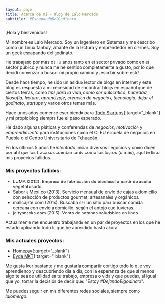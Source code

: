 ```yaml
---
layout: page
title: Acerca de mí - Blog de Lalo Mercado
subtitle: _#EscapandoDelGodinato
---
```


¡Hola y bienvenidos!

Mi nombre es Lalo Mercado. Soy un Ingeniero en Sistemas y me describo como un Linux fanboy, amante de la lectura y emprendedor en ciernes. Soy un geek escapando del godinato.

He trabajado por más de 10 años tanto en el sector privado como en el sector público y nunca me he sentido completamente a gusto, por lo que decidí comenzar a buscar mi propio camino y ¡escribir sobre esto!.

Desde hace tiempo, he sido un asiduo lector de blogs en internet y este blog es respuesta a mi necesidad de encontrar blogs en español que de ciertos temas, como _tips para la vida_, _cómo ser autocrítico_, _humildad_, _filosofía_, _lectura_, _aprendizaje_, _creación de negocios_, _tecnología_, _dejar el godinato_, _startups_ y varios otros temas más.

Hace unos años comencé escribiendo para [Todo Startups](http://www.todostartups.com/){:target="_blank"} y mi propio blog siempre fue el paso esperado.

He dado algunas pláticas y conferencias de _negocios_, _motivación_ y _emprendimiento_ para instituciones como el CLEU escuela de negocios en Puebla o el Centro Universitario de Tehuacán.

En los últimos 5 años he _intentado_ iniciar diversos negocios y como dicen por ahí que los fracasos cuentan tanto como los logros (o más), aquí te listo mis proyectos fallidos.

### Mis proyectos fallidos:
 - LUMA (2012). Empresa de fabricación de biodiesel a partir de aceite vegetal usado.
 - Sabor a Mexi.co (2013). Servicio mensual de envío de cajas a domicilio con selección de productos gourmet, artesanales y orgánicos.
 - mallcajete.com (2014). Buscaba ser un sitio para buscar comida cercana con envío a domicilio, según el antojo que tuvieras.
 - jeltysnacks.com (2015). Venta de botanas saludables en línea.

Actualmente me encuentro trabajando en un par de proyectos en los que he estado aplicando todo lo que he aprendido hasta ahora.

### Mis actuales proyectos:
 - [Homepay](https://www.homepay.com.mx){:target="_blank"}
 - [Eyda MKT](http://eyda.mx){:target="_blank"}

Me gusta leer bastante y me gustaría compartir contigo todo lo que voy aprendiendo y descubriendo día a día, con la esperanza de que al menos algo te sea de utilidad en tu trabajo, empresa o vida y que puedas, al igual que yo, tomar la decisión de decir que: "Estoy _#DejandoElgodinato_".

Me puedes seguir en mis diferentes redes sociales, siempre como _lalomergo_.
